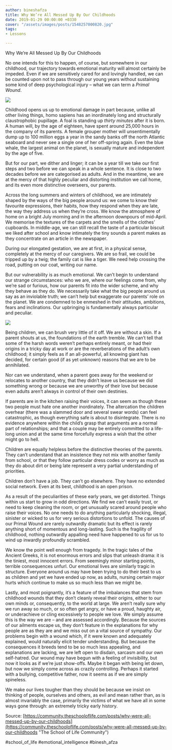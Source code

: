 ```yaml
---
author: bineshafza
title: Why We’re All Messed Up By Our Childhoods
date: 2019-01-29 00:00:00 +0330
cover: "/assets/images/posts/1548257000820.jpg"
tags:
- Lessons

---
```

Why We’re All Messed Up By Our Childhoods

No one intends for this to happen, of course, but somewhere in our childhood, our trajectory towards emotional maturity will almost certainly be impeded. Even if we are sensitively cared for and lovingly handled, we can be counted upon not to pass through our young years without sustaining some kind of deep psychological injury – what we can term a _Primal Wound_.

[![](https://media1-production-mightynetworks.imgix.net/asset/4184541/1548257002175.png?ixlib=rails-0.3.0&fm=jpg&q=75&auto=format&w=1400&h=1400&fit=max)](https://media1-production-mightynetworks.imgix.net/asset/4184541/1548257002175.png?ixlib=rails-0.3.0&fm=jpg&q=75&auto=format)

Childhood opens us up to emotional damage in part because, unlike all other living things, homo sapiens has an inordinately long and structurally claustrophobic pupillage. A foal is standing up _thirty minutes_ after it is born. A human will, by the age of eighteen, have spent around 25,000 hours in the company of its parents. A female grouper mother will unsentimentally dump up to 100 million eggs a year in the sandy banks off the north Atlantic seaboard and never see a single one of her off-spring again. Even the blue whale, the largest animal on the planet, is sexually mature and independent by the age of five.

But for our part, we dither and linger; it can be a year till we take our first steps and two before we can speak in a whole sentence. It is close to two decades before we are categorised as adults. And in the meantime, we are at the mercy of that highly peculiar and distorting institution we call home, and its even more distinctive overseers, our parents.

Across the long summers and winters of childhood, we are intimately shaped by the ways of the big people around us: we come to know their favourite expressions, their habits, how they respond when they are late, the way they address us when they’re cross. We know the atmosphere of home on a bright July morning and in the afternoon downpours of mid-April. We memorise the textures of the carpets and the smells of the clothes’ cupboards. In middle-age, we can still recall the taste of a particular biscuit we liked after school and know intimately the tiny sounds a parent makes as they concentrate on an article in the newspaper.

During our elongated gestation, we are at first, in a physical sense, completely at the mercy of our caregivers. We are so frail, we could be tripped up by a twig; the family cat is like a tiger. We need help crossing the road, putting on our coat, writing our name.

But our vulnerability is as much emotional. We can’t begin to understand our strange circumstances: who we are, where our feelings come from, why we’re sad or furious, how our parents fit into the wider scheme, and why they behave as they do. We necessarily take what the big people around us say as an inviolable truth; we can’t help but exaggerate our parents’ role on the planet. We are condemned to be enmeshed in their attitudes, ambitions, fears and inclinations. Our upbringing is fundamentally always particular and peculiar.

[![](https://media1-production-mightynetworks.imgix.net/asset/4184542/1548257000820.png?ixlib=rails-0.3.0&fm=jpg&q=75&auto=format&w=1400&h=1400&fit=max)](https://media1-production-mightynetworks.imgix.net/asset/4184542/1548257000820.png?ixlib=rails-0.3.0&fm=jpg&q=75&auto=format)

Being children, we can brush very little of it off. We are without a skin. If a parent shouts at us, the foundations of the earth tremble. We can’t tell that some of the harsh words weren’t perhaps entirely meant, or had their origins in a tricky day at work or are the reverberations of the adult’s own childhood; it simply feels as if an all-powerful, all knowing giant has decided, for certain good (if as yet unknown) reasons that we are to be annihilated.

Nor can we understand, when a parent goes away for the weekend or relocates to another country, that they didn’t leave us because we did something wrong or because we are unworthy of their love but because even adults aren’t always in control of their own destinies.

If parents are in the kitchen raising their voices, it can seem as though these two people must hate one another inordinately. The altercation the children overhear (there was a slammed door and several swear words) can feel catastrophic, as though everything safe is about to disintegrate. There is no evidence anywhere within the child’s grasp that arguments are a normal part of relationships; and that a couple may be entirely committed to a life-long union and at the same time forcefully express a wish that the other might go to hell.

Children are equally helpless before the distinctive theories of the parents. They can’t understand that an insistence they not mix with another family from school, or that they follow particular dress codes or worry as much as they do about dirt or being late represent a very partial understanding of priorities.

Children don’t have a job. They can’t go elsewhere. They have no extended social network. Even at its best, childhood is an open prison.

As a result of the peculiarities of these early years, we get distorted. Things within us start to grow in odd directions. We find we can’t easily trust, or need to keep cleaning the room, or get unusually scared around people who raise their voices. No one needs to do anything particularly shocking, illegal, sinister or wicked to us for very serious distortions to unfold. The causes of our Primal Wound are rarely outwardly dramatic but its effect is rarely anything short of momentous and long-lasting. Such is the fragility of childhood, nothing outwardly appalling need have happened to us for us to wind up inwardly profoundly scrambled.

We know the point well enough from tragedy. In the tragic tales of the Ancient Greeks, it is not enormous errors and slips that unleash drama: it is the tiniest, most innocent errors. From seemingly minor starting points, terrible consequences unfurl. Our emotional lives are similarly tragic in structure. Everyone around us may have been trying to do their best to us as children and yet we have ended up now, as adults, nursing certain major hurts which continue to make us so much less than we might be.

Lastly, and most poignantly, it’s a feature of the imbalances that stem from childhood wounds that they don’t cleanly reveal their origins, either to our own minds or, consequently, to the world at large. We aren’t really sure why we run away so much, or so often get angry, or have a proud, haughty air, or underachieve or cling excessively to people we love. We simply assume this is the way we are – and are assessed accordingly. Because the sources of our ailments escape us, they don’t feature in the explanations for why people are as they are and we miss out on a vital source of sympathy. Our problems begin with a wound which, if it were known and adequately explained, would naturally elicit tender understanding. But because the consequences it breeds tend to be so much less appealing, and explanations are lacking, we are left open to disdain, sarcasm and our own self-hatred. Our wound may have begun with a feeling of invisibility, but now it looks as if we’re just show-offs. Maybe it began with being let down, but now we simply come across as crazily controlling. Perhaps it started with a bullying, competitive father, now it seems as if we are simply spineless.

We make our lives tougher than they should be because we insist on thinking of people, ourselves and others, as evil and mean rather than, as is almost invariably the case, primarily the victims of what we have all in some ways gone through: an extremely tricky early history.

Source: [https://community.theschooloflife.com/posts/why-were-all-messed-up-by-our-childhoods](https://community.theschooloflife.com/posts/why-were-all-messed-up-by-our-childhoods "The School of Life Community")

\#school_of_life  #emotional_intelligence  #binesh_afza